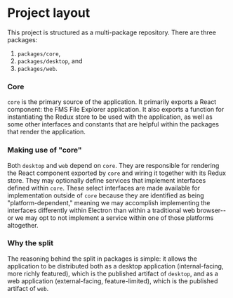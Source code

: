 Project layout
==============

This project is structured as a multi-package repository. There are three packages:
1. `packages/core`,
2. `packages/desktop`, and
3. `packages/web`.

### Core
`core` is the primary source of the application. It primarily exports a React component: the FMS File Explorer application. It also exports a 
function for instantiating the Redux store to be used with the application, as well as some other interfaces and constants that are helpful 
within the packages that render the application.


### Making use of "core"
Both `desktop` and `web` depend on `core`. They are responsible for rendering the React component exported by `core` and wiring it together 
with its Redux store. They may optionally define services that implement interfaces defined within `core`. These select interfaces are made 
available for implementation outside of `core` because they are identified as being "platform-dependent," meaning we may accomplish 
implementing the interfaces differently within Electron than within a traditional web browser--or we may opt to not implement a service within 
one of those platforms altogether.


### Why the split
The reasoning behind the split in packages is simple: it allows the application to be distributed both as a desktop
application (internal-facing, more richly featured), which is the published artifact of `desktop`, and as a web application (external-facing, 
feature-limited), which is the published artifact of `web`.
